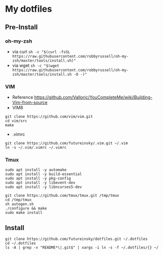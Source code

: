# My dotfiles
## Pre-Install
### oh-my-zsh
* via curl
`sh -c "$(curl -fsSL https://raw.githubusercontent.com/robbyrussell/oh-my-zsh/master/tools/install.sh)"`
* via wget
`sh -c "$(wget https://raw.githubusercontent.com/robbyrussell/oh-my-zsh/master/tools/install.sh -O -)"`

### VIM
* Reference https://github.com/Valloric/YouCompleteMe/wiki/Building-Vim-from-source
* VIM8
```
git clone https://github.com/vim/vim.git
cd vim/src
make
```
* .vimrc
```
git clone https://github.com/futureinsky/.vim.git ~/.vim
ln -s ~/.vim/.vimrc ~/.vimrc
```

### Tmux
```
sudo apt install -y automake
sudo apt install -y build-essential
sudo apt install -y pkg-config
sudo apt install -y libevent-dev
sudo apt install -y libncurses5-dev

git clone https://github.com/tmux/tmux.git /tmp/tmux
cd /tmp/tmux
sh autogen.sh
./configure && make
sudo make install
```

## Install
```
git clone https://github.com/futureinsky/dotfiles.git ~/.dotfiles  
cd ~/.dotfiles  
ls -A | grep -v "README*\|.git$" | xargs -i ln -s -f ~/.dotfiles/{} ~/  
```

